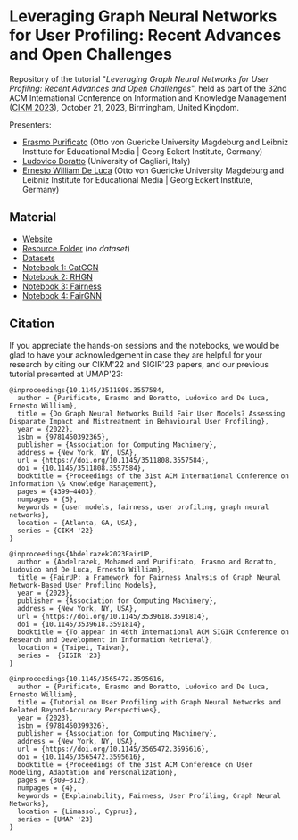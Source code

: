 # Leveraging Graph Neural Networks for User Profiling: Recent Advances and Open Challenges

Repository of the tutorial "*Leveraging Graph Neural Networks for User Profiling: Recent Advances and Open Challenges*", held as part of the 32nd ACM International Conference on Information and Knowledge Management ([CIKM 2023](https://uobevents.eventsair.com/cikm2023/)), October 21, 2023, Birmingham, United Kingdom.

Presenters:

* [Erasmo Purificato](https://erasmopurif.com/) (Otto von Guericke University Magdeburg and Leibniz Institute for Educational Media | Georg Eckert Institute, Germany)
* [Ludovico Boratto](https://www.ludovicoboratto.com/) (University of Cagliari, Italy)
* [Ernesto William De Luca](https://ernestodeluca.eu/) (Otto von Guericke University Magdeburg and Leibniz Institute for Educational Media | Georg Eckert Institute, Germany)

## Material

<!-- * [Slides](https://www.slideshare.net/ErasmoPurificato2/tutorial-on-user-profiling-with-graph-neural-networks-and-related-beyondaccuracy-perspectives) -->
* [Website](https://beyondaccuracy-userprofiling.github.io/tutorial-cikm23/)
* [Resource Folder](https://drive.google.com/drive/folders/18Y0rKw_ORvOGcCw0eP6zaDdXRuTRb-Cf?usp=share_link) (*no dataset*)
* [Datasets](http://gofile.me/72h0u/qdRw7y26c)
* [Notebook 1: CatGCN](https://colab.research.google.com/drive/18qsiY8PbEPZIL5T5Bh3E3Yv1DF_yyF3W?usp=sharing)
* [Notebook 2: RHGN](https://colab.research.google.com/drive/18pl3aSwuh0RewcvaL84nYnnOUKtbnSVr?usp=sharing)
* [Notebook 3: Fairness](https://colab.research.google.com/drive/18pTVtbZj4aWiCadK9wwnIkGoLt7o0V8R?usp=sharing)
* [Notebook 4: FairGNN](https://colab.research.google.com/drive/18nLSYCcY_lvFp-6wDIE6wUqfP4tYW7oU?usp=sharing)

<!-- The rest of the material will be released soon. -->

## Citation

<!-- If you find the topics and the slides of the tutorial useful for your research, we would appreciate an acknowledgment by citing our summary in the UMAP'23 proceedings:

```
@inproceedings{10.1145/3565472.3595616,
  author = {Purificato, Erasmo and Boratto, Ludovico and De Luca, Ernesto William},
  title = {Tutorial on User Profiling with Graph Neural Networks and Related Beyond-Accuracy Perspectives},
  year = {2023},
  isbn = {9781450399326},
  publisher = {Association for Computing Machinery},
  address = {New York, NY, USA},
  url = {https://doi.org/10.1145/3565472.3595616},
  doi = {10.1145/3565472.3595616},
  booktitle = {Proceedings of the 31st ACM Conference on User Modeling, Adaptation and Personalization},
  pages = {309–312},
  numpages = {4},
  keywords = {Explainability, Fairness, User Profiling, Graph Neural Networks},
  location = {Limassol, Cyprus},
  series = {UMAP '23}
}
``` -->

If you appreciate the hands-on sessions and the notebooks, we would be glad to have your acknowledgement in case they are helpful for your research by citing our CIKM'22 and SIGIR'23 papers, and our previous tutorial presented at UMAP'23:

```
@inproceedings{10.1145/3511808.3557584,
  author = {Purificato, Erasmo and Boratto, Ludovico and De Luca, Ernesto William},
  title = {Do Graph Neural Networks Build Fair User Models? Assessing Disparate Impact and Mistreatment in Behavioural User Profiling},
  year = {2022},
  isbn = {9781450392365},
  publisher = {Association for Computing Machinery},
  address = {New York, NY, USA},
  url = {https://doi.org/10.1145/3511808.3557584},
  doi = {10.1145/3511808.3557584},
  booktitle = {Proceedings of the 31st ACM International Conference on Information \& Knowledge Management},
  pages = {4399–4403},
  numpages = {5},
  keywords = {user models, fairness, user profiling, graph neural networks},
  location = {Atlanta, GA, USA},
  series = {CIKM '22}
}
```

```
@inproceedings{Abdelrazek2023FairUP,
  author = {Abdelrazek, Mohamed and Purificato, Erasmo and Boratto, Ludovico and De Luca, Ernesto William},
  title = {FairUP: a Framework for Fairness Analysis of Graph Neural Network-Based User Profiling Models},
  year = {2023},
  publisher = {Association for Computing Machinery},
  address = {New York, NY, USA},
  url = {https://doi.org/10.1145/3539618.3591814},
  doi = {10.1145/3539618.3591814},
  booktitle = {To appear in 46th International ACM SIGIR Conference on Research and Development in Information Retrieval},
  location = {Taipei, Taiwan},
  series =  {SIGIR '23}
}
```

```
@inproceedings{10.1145/3565472.3595616,
  author = {Purificato, Erasmo and Boratto, Ludovico and De Luca, Ernesto William},
  title = {Tutorial on User Profiling with Graph Neural Networks and Related Beyond-Accuracy Perspectives},
  year = {2023},
  isbn = {9781450399326},
  publisher = {Association for Computing Machinery},
  address = {New York, NY, USA},
  url = {https://doi.org/10.1145/3565472.3595616},
  doi = {10.1145/3565472.3595616},
  booktitle = {Proceedings of the 31st ACM Conference on User Modeling, Adaptation and Personalization},
  pages = {309–312},
  numpages = {4},
  keywords = {Explainability, Fairness, User Profiling, Graph Neural Networks},
  location = {Limassol, Cyprus},
  series = {UMAP '23}
}
```